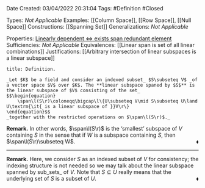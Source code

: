 <br />
<br />

Date Created: 03/04/2022 20:31:04
Tags: #Definition #Closed

Types: _Not Applicable_
Examples: [[Column Space]], [[Row Space]], [[Null Space]]
Constructions: [[Spanning Set]]
Generalizations: _Not Applicable_

Properties: [Linearly dependent $\Leftrightarrow$ exists span redundant element](Linearly%20dependent%20iff%20exists%20span%20redundant%20element.md)
Sufficiencies: _Not Applicable_
Equivalences: [[Linear span is set of all linear combinations]]
Justifications: [[Arbitrary intersection of linear subspaces is a linear subspace]]

``` ad-Definition
title: Definition.

_Let $K$ be a field and consider an indexed subset_ $S\subseteq V$ _of a vector space $V$ over $K$. The **linear subspace spaned by $S$** is the linear subspace of $V$ consisting of the set_
$$\begin{equation}
    \span\l(S\r)\coloneqq\bigcap\l\{U\subseteq V\mid S\subseteq U\land U\textrm{\it{ is a linear subspace of }}V\r\}
\end{equation}$$
_together with the restricted operations on $\span\l(S\r)$._

```

**Remark.** In other words, $\span\l(S\r)$ is the $\textrm{`}$smallest$\textrm{'}$ subspace of $V$ containing $S$ in the sense that if $W$ is a subspace containing $S$, then $\span\l(S\r)\subseteq W$.<span style="float:right;">$\blacklozenge$</span>

---

**Remark.** Here, we consider $S$ as an indexed subset of $V$ for consistency; the indexing structure is not needed so we may talk about the linear subspace spanned by sub_sets_ of $V$. Note that $S\subseteq U$ really means that the underlying set of $S$ is a subset of $U$.<span style="float:right;">$\blacklozenge$</span>
